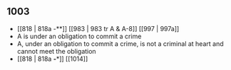 ## 1003
- [[818 | 818a -**]] [[983 | 983 tr A &amp; A-8]] [[997 | 997a]] 
- A is under an obligation to commit a crime
- A, under an obligation to commit a crime, is not a criminal at heart and cannot meet the obligation
- [[818 | 818a **-***]] [[1014]] 

